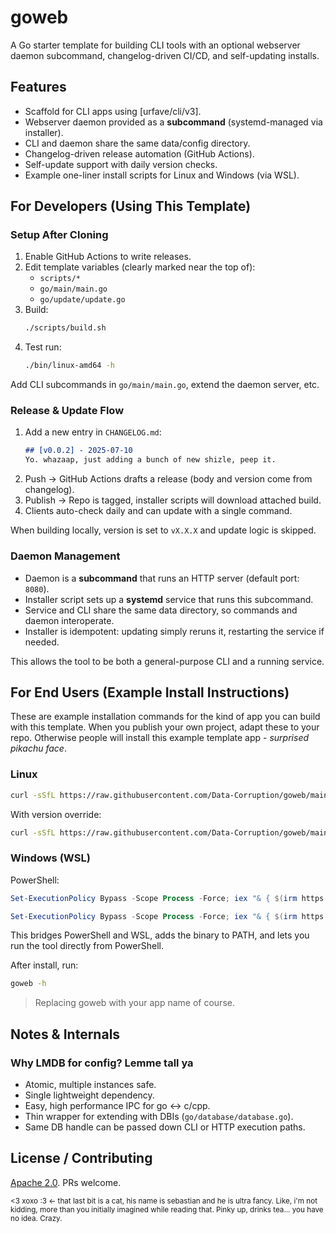 # goweb

A Go starter template for building CLI tools with an optional webserver daemon subcommand, changelog-driven CI/CD, and self-updating installs.

## Features

- Scaffold for CLI apps using \[urfave/cli/v3].
- Webserver daemon provided as a **subcommand** (systemd-managed via installer).
- CLI and daemon share the same data/config directory.
- Changelog-driven release automation (GitHub Actions).
- Self-update support with daily version checks.
- Example one-liner install scripts for Linux and Windows (via WSL).

## For Developers (Using This Template)

### Setup After Cloning

1. Enable GitHub Actions to write releases.
2. Edit template variables (clearly marked near the top of):
   * `scripts/*`
   * `go/main/main.go`
   * `go/update/update.go`
3. Build:
   ```sh
   ./scripts/build.sh
   ```
4. Test run:
   ```sh
   ./bin/linux-amd64 -h
   ```

Add CLI subcommands in `go/main/main.go`, extend the daemon server, etc.

### Release & Update Flow

1. Add a new entry in `CHANGELOG.md`:
   ```markdown
   ## [v0.0.2] - 2025-07-10
   Yo. whazaap, just adding a bunch of new shizle, peep it.
   ```
2. Push → GitHub Actions drafts a release (body and version come from changelog).
3. Publish → Repo is tagged, installer scripts will download attached build.
4. Clients auto-check daily and can update with a single command.

When building locally, version is set to `vX.X.X` and update logic is skipped.

### Daemon Management

- Daemon is a **subcommand** that runs an HTTP server (default port: `8080`).
- Installer script sets up a **systemd** service that runs this subcommand.
- Service and CLI share the same data directory, so commands and daemon interoperate.
- Installer is idempotent: updating simply reruns it, restarting the service if needed.

This allows the tool to be both a general-purpose CLI and a running service.

## For End Users (Example Install Instructions)

These are example installation commands for the kind of app you can build with this template. When you publish your own project, adapt these to your repo. Otherwise people will install this example template app - *surprised pikachu face*.

### Linux

```sh
curl -sSfL https://raw.githubusercontent.com/Data-Corruption/goweb/main/scripts/install.sh | bash -s
```

With version override:

```sh
curl -sSfL https://raw.githubusercontent.com/Data-Corruption/goweb/main/scripts/install.sh | bash -s -- v1.0.0
```

### Windows (WSL)

PowerShell:

```powershell
Set-ExecutionPolicy Bypass -Scope Process -Force; iex "& { $(irm https://raw.githubusercontent.com/Data-Corruption/goweb/main/scripts/install.ps1) }"
```

```powershell
Set-ExecutionPolicy Bypass -Scope Process -Force; iex "& { $(irm https://raw.githubusercontent.com/Data-Corruption/goweb/main/install.ps1) } -Version v1.0.0"
```

This bridges PowerShell and WSL, adds the binary to PATH, and lets you run the tool directly from PowerShell.

After install, run:

```sh
goweb -h
```

> Replacing goweb with your app name of course.

## Notes & Internals

### Why LMDB for config? Lemme tall ya

- Atomic, multiple instances safe.
- Single lightweight dependency.
- Easy, high performance IPC for go <-> c/cpp.
- Thin wrapper for extending with DBIs (`go/database/database.go`).
- Same DB handle can be passed down CLI or HTTP execution paths.

## License / Contributing

[Apache 2.0](./LICENSE). PRs welcome.

<sub>
<3 xoxo :3 <- that last bit is a cat, his name is sebastian and he is ultra fancy. Like, i'm not kidding, more than you initially imagined while reading that. Pinky up, drinks tea... you have no idea. Crazy.
</sub>
